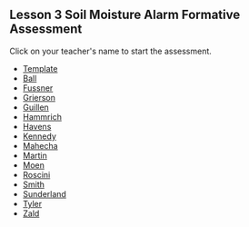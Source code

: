 ## Lesson 3 Soil Moisture Alarm Formative Assessment

Click on your teacher's name to start the assessment.

* [Template](https://docs.google.com/forms/d/e/1FAIpQLSeVv1kIQcRB8rU3IFiTmIn9ArG6KHP1AeIhSC3lWFdIAkFuDA/viewform)
* [Ball](https://docs.google.com/forms/d/e/1FAIpQLSdjzSSk0CE4MH3J_GGrsE7RP_42OJq2xbgasGFNXSP3aKgL8A/viewform?usp=sf_link)
* [Fussner](https://docs.google.com/forms/d/e/1FAIpQLSc04x7GYweKtjVJdE9-5_RjQ4l3Il0GgUQbgaONLWwd90LrIw/viewform?usp=sf_link)
* [Grierson](https://docs.google.com/forms/d/e/1FAIpQLSc2ep55umAztnehLbE9OW3sptUEK31j2ecSqb0vifdKI1eU-Q/viewform?usp=sf_link)
* [Guillen](https://docs.google.com/forms/d/e/1FAIpQLSdo2arBAUC5LWVnY80d4hyEsK_pyGFIpiGOfHHub_vFasmnuw/viewform?usp=sf_link)
* [Hammrich](https://docs.google.com/forms/d/e/1FAIpQLSeC1alwX-hh7M8FuYP5sM_GYR4vEKFQML-Y1watZMpYfPFv0Q/viewform?usp=sf_link)
* [Havens](https://docs.google.com/forms/d/e/1FAIpQLSekAM0C4rpVWbOa0WRmToZNEcveIoWU8LJfXuAo5MouG4C63Q/viewform?usp=sf_link)
* [Kennedy](https://docs.google.com/forms/d/e/1FAIpQLSePYKNE971hME4nJRfVDenXVcLnwl3QUo7m_s8yl1l1I7y5DA/viewform?usp=sf_link)
* [Mahecha](https://docs.google.com/forms/d/e/1FAIpQLSfgXQz3pol2vXllgGKb8gDIoY9EkrWbPO1n2rrzZTm04bdzrQ/viewform?usp=sf_link)
* [Martin](https://docs.google.com/forms/d/e/1FAIpQLSfT6vrMWCTHtXIa9bNqrRahJ2m2RYCw1wqvoysN_dpBsXd2DQ/viewform?usp=sf_link)
* [Moen]()
* [Roscini]()
* [Smith](https://docs.google.com/forms/d/e/1FAIpQLSdDY3_Pkj7buQ6vMQyhKw92rTRpKl6tkVbMnwUQ1J8M16LUwA/viewform?usp=sf_link)
* [Sunderland](https://docs.google.com/forms/d/e/1FAIpQLSebFt8Skc2--S1O24yYhzmoGG3ZnIgTJa0tfsSzbxVUwiS9Ag/viewform?usp=sf_link)
* [Tyler](https://docs.google.com/forms/d/e/1FAIpQLSdzVXye7a_I120omHpg5qdMl8rO3oy_ty7ALTcSEXx0ej1XEA/viewform?usp=sf_link)
* [Zald]()
